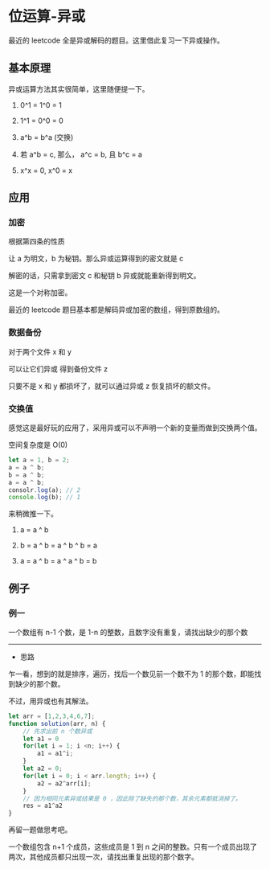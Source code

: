 # 位运算-异或

最近的 leetcode 全是异或解码的题目。这里借此复习一下异或操作。        

## 基本原理

异或运算方法其实很简单，这里随便提一下。     

1. 0^1 = 1^0 = 1        

2. 1^1 = 0^0 = 0      

3. a^b = b^a   (交换)        

4. 若 a^b = c, 那么， a^c = b, 且 b^c = a         

5. x^x = 0, x^0 = x

## 应用

### 加密

根据第四条的性质         

让 a 为明文，b 为秘钥。那么异或运算得到的密文就是 c          

解密的话，只需拿到密文 c 和秘钥 b 异或就能重新得到明文。         

这是一个对称加密。       

最近的 leetcode 题目基本都是解码异或加密的数组，得到原数组的。       


### 数据备份

对于两个文件 x 和 y           

可以让它们异或 得到备份文件 z            

只要不是 x 和 y 都损坏了，就可以通过异或 z 恢复损坏的额文件。         

### 交换值

感觉这是最好玩的应用了，采用异或可以不声明一个新的变量而做到交换两个值。         

空间复杂度是  O(0)         

```js
let a = 1, b = 2;
a = a ^ b;
b = a ^ b;
a = a ^ b;
consolr.log(a); // 2
console.log(b); // 1
```        

来稍微推一下。       

1. a = a ^ b        

2. b = a ^ b = a ^ b ^ b = a        

3. a = a ^ b = a ^ a ^ b = b         

## 例子 

### 例一

一个数组有 n-1 个数，是 1-n 的整数，且数字没有重复，请找出缺少的那个数       

---      

- 思路     

乍一看，想到的就是排序，遍历，找后一个数见前一个数不为 1 的那个数，即能找到缺少的那个数。        

不过，用异或也有其解法。       

```js
let arr = [1,2,3,4,6,7];
function solution(arr, n) {
    // 先求出前 n 个数异或
    let a1 = 0
    for(let i = 1; i <n; i++) {
        a1 = a1^i;
    }
    let a2 = 0;
    for(let i = 0; i < arr.length; i++) {
        a2 = a2^arr[i];
    }
    // 因为相同元素异或结果是 0 ，因此除了缺失的那个数，其余元素都抵消掉了。
    res = a1^a2
}
```    

再留一题做思考吧。       

一个数组包含 n+1 个成员，这些成员是 1 到 n 之间的整数。只有一个成员出现了两次，其他成员都只出现一次，请找出重复出现的那个数字。          







